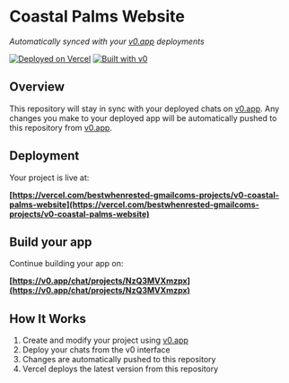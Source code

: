 # Coastal Palms Website

*Automatically synced with your [v0.app](https://v0.app) deployments*

[![Deployed on Vercel](https://img.shields.io/badge/Deployed%20on-Vercel-black?style=for-the-badge&logo=vercel)](https://vercel.com/bestwhenrested-gmailcoms-projects/v0-coastal-palms-website)
[![Built with v0](https://img.shields.io/badge/Built%20with-v0.app-black?style=for-the-badge)](https://v0.app/chat/projects/NzQ3MVXmzpx)

## Overview

This repository will stay in sync with your deployed chats on [v0.app](https://v0.app).
Any changes you make to your deployed app will be automatically pushed to this repository from [v0.app](https://v0.app).

## Deployment

Your project is live at:

**[https://vercel.com/bestwhenrested-gmailcoms-projects/v0-coastal-palms-website](https://vercel.com/bestwhenrested-gmailcoms-projects/v0-coastal-palms-website)**

## Build your app

Continue building your app on:

**[https://v0.app/chat/projects/NzQ3MVXmzpx](https://v0.app/chat/projects/NzQ3MVXmzpx)**

## How It Works

1. Create and modify your project using [v0.app](https://v0.app)
2. Deploy your chats from the v0 interface
3. Changes are automatically pushed to this repository
4. Vercel deploys the latest version from this repository